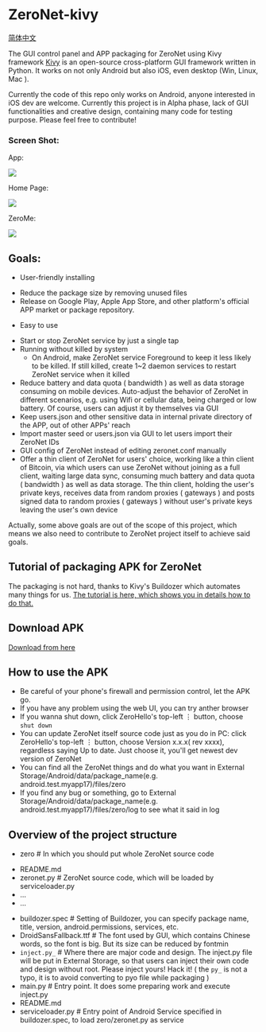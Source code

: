 # ZeroNet-kivy
[简体中文](./README-zh-cn.md)

The GUI control panel and APP packaging for ZeroNet using Kivy framework
[Kivy](https://kivy.org) is an open-source cross-platform GUI framework written in Python. It works on not only Android but also iOS, even desktop (Win, Linux, Mac ). 

Currently the code of this repo only works on Android, anyone interested in iOS dev are welcome.
Currently this project is in Alpha phase, lack of GUI functionalities and creative design, containing many code for testing purpose. Please feel free to contribute!


### Screen Shot:

App:

![](http://i.imgur.com/1VHvdeP.jpg)

Home Page:

![](http://i.imgur.com/mx1nLY0.png)

ZeroMe:

![](http://i.imgur.com/nog7YPG.png)


## Goals:

* User-friendly installing
 - Reduce the package size by removing unused files
 - Release on Google Play, Apple App Store, and other platform's official APP market or package  repository.
* Easy to use
 - Start or stop ZeroNet service by just a single tap
 - Running without killed by system
   + On Android, make ZeroNet service Foreground to keep it less likely to be killed. If still killed, create 1~2 daemon services to restart ZeroNet service when it killed
 - Reduce battery and data quota ( bandwidth ) as well as data storage consuming on mobile devices. Auto-adjust the behavior of ZeroNet in different scenarios, e.g. using Wifi or cellular data, being charged or low battery. Of course, users can adjust it by themselves via GUI
 - Keep users.json and other sensitive data in internal private directory of the APP, out of other APPs' reach
 - Import master seed or users.json via GUI to let users import their ZeroNet IDs
 - GUI config of ZeroNet instead of editing zeronet.conf manually
 - Offer a thin client of ZeroNet for users' choice, working like a thin client of Bitcoin, via which users can use ZeroNet without joining as a full client, waiting large data sync, consuming much battery and data quota ( bandwidth ) as well as data storage. The thin client, holding the user's private keys, receives data from random proxies ( gateways )  and posts signed data to random proxies ( gateways ) without user's private keys leaving the user's own device

Actually, some above goals are out of the scope of this project, which means we also need to contribute to ZeroNet project itself to achieve said goals.


## Tutorial of packaging APK for ZeroNet

The packaging is not hard, thanks to Kivy's Buildozer which automates many things for us.
[The tutorial is here, which shows you in details how to do that.](./Tutorial-of-packaging-APK.md)

## Download APK

[Download from here](../../raw/master/dist/ZeroNet-0.2.3-debug.apk)

## How to use the APK

* Be careful of your phone's firewall and permission control, let the APK go.
* If you have any problem using the web UI, you can try anther browser
* If you wanna shut down, click ZeroHello's top-left ⋮ button, choose `shut down`
* You can update ZeroNet itself source code just as you do in PC: click ZeroHello's top-left ⋮ button, choose Version x.x.x( rev xxxx), regardless saying Up to date. Just choose it, you'll get newest dev version of ZeroNet
* You can find all the ZeroNet things and do what you want in External Storage/Android/data/package_name(e.g. android.test.myapp17)/files/zero
* If you find any bug or something, go to External Storage/Android/data/package_name(e.g. android.test.myapp17)/files/zero/log to see what it said in log

## Overview of the project structure

* zero # In which you should put whole ZeroNet source code
 - README.md
 - zeronet.py # ZeroNet source code, which will be loaded by serviceloader.py
 - ...
 - ...
* buildozer.spec #  Setting of Buildozer, you can specify package name, title, version, android.permissions, services, etc.
* DroidSansFallback.ttf # The font used by GUI, which contains Chinese words, so the font is big. But its size can be reduced by fontmin
* `inject.py_`  # Where there are major code and design. The inject.py file will be put in External Storage, so that users can inject their own code and design without root. Please inject yours! Hack it! ( the `py_` is not a typo, it is to avoid converting to pyo file while packaging )
* main.py # Entry point. It does some preparing work and execute inject.py
* README.md
* serviceloader.py # Entry point of Android Service specified in buildozer.spec, to load zero/zeronet.py as service 
